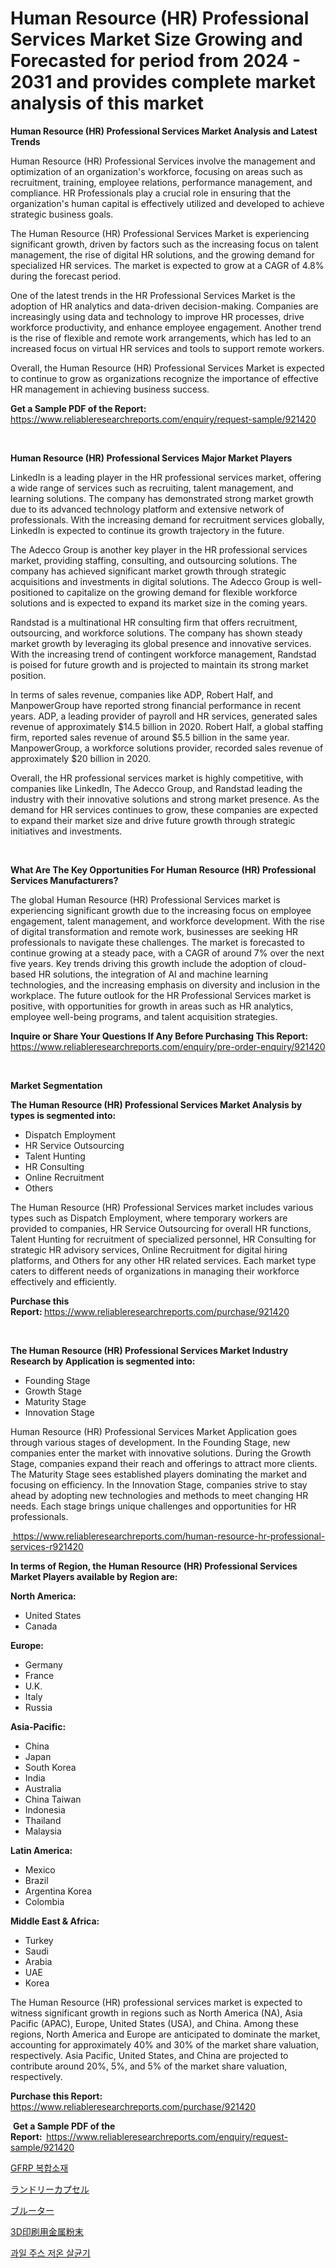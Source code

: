<p><h1>Human Resource (HR) Professional Services Market Size Growing and Forecasted for period from 2024 - 2031 and provides complete market analysis of this market</h1></p><p><strong>Human Resource (HR) Professional Services Market Analysis and Latest Trends</strong></p>
<p><p>Human Resource (HR) Professional Services involve the management and optimization of an organization's workforce, focusing on areas such as recruitment, training, employee relations, performance management, and compliance. HR Professionals play a crucial role in ensuring that the organization's human capital is effectively utilized and developed to achieve strategic business goals.</p><p>The Human Resource (HR) Professional Services Market is experiencing significant growth, driven by factors such as the increasing focus on talent management, the rise of digital HR solutions, and the growing demand for specialized HR services. The market is expected to grow at a CAGR of 4.8% during the forecast period.</p><p>One of the latest trends in the HR Professional Services Market is the adoption of HR analytics and data-driven decision-making. Companies are increasingly using data and technology to improve HR processes, drive workforce productivity, and enhance employee engagement. Another trend is the rise of flexible and remote work arrangements, which has led to an increased focus on virtual HR services and tools to support remote workers.</p><p>Overall, the Human Resource (HR) Professional Services Market is expected to continue to grow as organizations recognize the importance of effective HR management in achieving business success.</p></p>
<p><strong>Get a Sample PDF of the Report:&nbsp;</strong> <a href="https://www.reliableresearchreports.com/enquiry/request-sample/921420">https://www.reliableresearchreports.com/enquiry/request-sample/921420</a></p>
<p>&nbsp;</p>
<p><strong>Human Resource (HR) Professional Services Major Market Players</strong></p>
<p><p>LinkedIn is a leading player in the HR professional services market, offering a wide range of services such as recruiting, talent management, and learning solutions. The company has demonstrated strong market growth due to its advanced technology platform and extensive network of professionals. With the increasing demand for recruitment services globally, LinkedIn is expected to continue its growth trajectory in the future.</p><p>The Adecco Group is another key player in the HR professional services market, providing staffing, consulting, and outsourcing solutions. The company has achieved significant market growth through strategic acquisitions and investments in digital solutions. The Adecco Group is well-positioned to capitalize on the growing demand for flexible workforce solutions and is expected to expand its market size in the coming years.</p><p>Randstad is a multinational HR consulting firm that offers recruitment, outsourcing, and workforce solutions. The company has shown steady market growth by leveraging its global presence and innovative services. With the increasing trend of contingent workforce management, Randstad is poised for future growth and is projected to maintain its strong market position.</p><p>In terms of sales revenue, companies like ADP, Robert Half, and ManpowerGroup have reported strong financial performance in recent years. ADP, a leading provider of payroll and HR services, generated sales revenue of approximately $14.5 billion in 2020. Robert Half, a global staffing firm, reported sales revenue of around $5.5 billion in the same year. ManpowerGroup, a workforce solutions provider, recorded sales revenue of approximately $20 billion in 2020.</p><p>Overall, the HR professional services market is highly competitive, with companies like LinkedIn, The Adecco Group, and Randstad leading the industry with their innovative solutions and strong market presence. As the demand for HR services continues to grow, these companies are expected to expand their market size and drive future growth through strategic initiatives and investments.</p></p>
<p>&nbsp;</p>
<p><strong>What Are The Key Opportunities For Human Resource (HR) Professional Services Manufacturers?</strong></p>
<p><p>The global Human Resource (HR) Professional Services market is experiencing significant growth due to the increasing focus on employee engagement, talent management, and workforce development. With the rise of digital transformation and remote work, businesses are seeking HR professionals to navigate these challenges. The market is forecasted to continue growing at a steady pace, with a CAGR of around 7% over the next five years. Key trends driving this growth include the adoption of cloud-based HR solutions, the integration of AI and machine learning technologies, and the increasing emphasis on diversity and inclusion in the workplace. The future outlook for the HR Professional Services market is positive, with opportunities for growth in areas such as HR analytics, employee well-being programs, and talent acquisition strategies.</p></p>
<p><strong>Inquire or Share Your Questions If Any Before Purchasing This Report:</strong> <a href="https://www.reliableresearchreports.com/enquiry/pre-order-enquiry/921420">https://www.reliableresearchreports.com/enquiry/pre-order-enquiry/921420</a></p>
<p>&nbsp;</p>
<p><strong>Market Segmentation</strong></p>
<p><strong>The Human Resource (HR) Professional Services Market Analysis by types is segmented into:</strong></p>
<p><ul><li>Dispatch Employment</li><li>HR Service Outsourcing</li><li>Talent Hunting</li><li>HR Consulting</li><li>Online Recruitment</li><li>Others</li></ul></p>
<p><p>The Human Resource (HR) Professional Services market includes various types such as Dispatch Employment, where temporary workers are provided to companies, HR Service Outsourcing for overall HR functions, Talent Hunting for recruitment of specialized personnel, HR Consulting for strategic HR advisory services, Online Recruitment for digital hiring platforms, and Others for any other HR related services. Each market type caters to different needs of organizations in managing their workforce effectively and efficiently.</p></p>
<p><strong>Purchase this Report:&nbsp;</strong><a href="https://www.reliableresearchreports.com/purchase/921420">https://www.reliableresearchreports.com/purchase/921420</a></p>
<p>&nbsp;</p>
<p><strong>The Human Resource (HR) Professional Services Market Industry Research by Application is segmented into:</strong></p>
<p><ul><li>Founding Stage</li><li>Growth Stage</li><li>Maturity Stage</li><li>Innovation Stage</li></ul></p>
<p><p>Human Resource (HR) Professional Services Market Application goes through various stages of development. In the Founding Stage, new companies enter the market with innovative solutions. During the Growth Stage, companies expand their reach and offerings to attract more clients. The Maturity Stage sees established players dominating the market and focusing on efficiency. In the Innovation Stage, companies strive to stay ahead by adopting new technologies and methods to meet changing HR needs. Each stage brings unique challenges and opportunities for HR professionals.</p></p>
<p><a href="https://www.reliableresearchreports.com/human-resource-hr-professional-services-r921420">&nbsp;https://www.reliableresearchreports.com/human-resource-hr-professional-services-r921420</a></p>
<p><strong>In terms of Region, the Human Resource (HR) Professional Services Market Players available by Region are:</strong></p>
<p>
    <p> <strong> North America: </strong>
        <ul>
            <li>United States</li>
            <li>Canada</li>
        </ul>
        </p> 
    <p> <strong> Europe: </strong>
        <ul>
            <li>Germany</li>
            <li>France</li>
            <li>U.K.</li>
            <li>Italy</li>
            <li>Russia</li>
        </ul>
        </p> 
    <p> <strong> Asia-Pacific: </strong>
        <ul>
            <li>China</li>
            <li>Japan</li>
            <li>South Korea</li>
            <li>India</li>
            <li>Australia</li>
            <li>China Taiwan</li>
            <li>Indonesia</li>
            <li>Thailand</li>
            <li>Malaysia</li>
        </ul>
        </p> 
    <p> <strong> Latin America: </strong>
        <ul>
            <li>Mexico</li>
            <li>Brazil</li>
            <li>Argentina Korea</li>
            <li>Colombia</li>
        </ul>
        </p> 
    <p> <strong> Middle East & Africa: </strong>
        <ul>
            <li>Turkey</li>
            <li>Saudi</li>
            <li>Arabia</li>
            <li>UAE</li>
            <li>Korea</li>
        </ul>
    </p>
    </p>
<p><p>The Human Resource (HR) professional services market is expected to witness significant growth in regions such as North America (NA), Asia Pacific (APAC), Europe, United States (USA), and China. Among these regions, North America and Europe are anticipated to dominate the market, accounting for approximately 40% and 30% of the market share valuation, respectively. Asia Pacific, United States, and China are projected to contribute around 20%, 5%, and 5% of the market share valuation, respectively.</p></p>
<p><strong>Purchase this Report: </strong><a href="https://www.reliableresearchreports.com/purchase/921420">https://www.reliableresearchreports.com/purchase/921420</a></p>
<p>&nbsp;<strong>Get a Sample PDF of the Report:&nbsp;&nbsp;</strong><a href="https://www.reliableresearchreports.com/enquiry/request-sample/921420">https://www.reliableresearchreports.com/enquiry/request-sample/921420</a></p>
<p><strong></strong></p>
<p><p><a href="https://medium.com/@tedbernhard1944/gfrp-%EB%B3%B5%ED%95%A9%EC%9E%AC%EB%A3%8C-%EC%8B%9C%EC%9E%A5-%EC%84%B1%EA%B3%B5%EC%A0%81%EC%9D%B8-%EB%B9%84%EC%A6%88%EB%8B%88%EC%8A%A4-%EC%A0%84%EB%9E%B5-%EC%98%88%EC%B8%A1-2031%EB%85%84%EA%B9%8C%EC%A7%80-c6682450a094">GFRP 복합소재</a></p><p><a href="https://github.com/tanyaali3/Market-Research-Report-List-1/blob/main/228999660899.md">ランドリーカプセル</a></p><p><a href="https://medium.com/@abdulkoss2015/%E3%83%96%E3%83%A9%E3%82%A6%E3%82%BF%E5%B8%82%E5%A0%B4%E8%A6%8F%E6%A8%A1-%E5%B8%82%E5%A0%B4%E5%B1%95%E6%9C%9B%E3%81%8A%E3%82%88%E3%81%B3%E5%B8%82%E5%A0%B4%E4%BA%88%E6%B8%AC-2024%E5%B9%B4%E3%81%8B%E3%82%892031%E5%B9%B4-bf2115573d8f">ブルーター</a></p><p><a href="https://github.com/DwightHuels1/Market-Research-Report-List-1/blob/main/409457360900.md">3D印刷用金属粉末</a></p><p><a href="https://medium.com/@haroldwarren626/%EA%B3%BC%EC%9D%BC-%EC%A3%BC%EC%8A%A4-%ED%8C%8C%EC%8A%A4%ED%87%B4%EB%9D%BC%EC%9D%B4%EC%A0%80-%EC%8B%9C%EC%9E%A5-%EC%8B%9C%EC%9E%A5-%EC%A0%90%EC%9C%A0%EC%9C%A8-%EC%8B%9C%EC%9E%A5-%EB%8F%99%ED%96%A5-%EA%B7%B8%EB%A6%AC%EA%B3%A0-%EB%AF%B8%EB%9E%98-%EC%84%B1%EC%9E%A5-%ED%83%90%EC%83%89-c228b04cd9e1">과일 주스 저온 살균기</a></p></p>